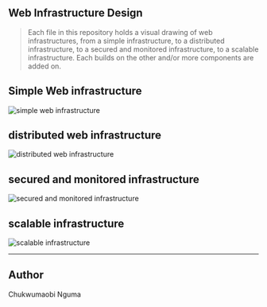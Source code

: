 ## Web Infrastructure Design
> Each file in this repository holds a visual drawing of web infrastructures, from a simple infrastructure, to a distributed infrastructure, to a secured and monitored infrastructure, to a scalable infrastructure. Each builds on the other and/or more components are added on.

## Simple Web infrastructure
![simple web infrastructure](https://i.imgur.com/pbknvAn.jpg)
## distributed web infrastructure
![distributed web infrastructure](https://i.imgur.com/n75BOnC.jpg)
## secured and monitored infrastructure
![secured and monitored infrastructure](https://i.imgur.com/75k7rlK.jpg)
## scalable infrastructure
![scalable infrastructure](https://i.imgur.com/AVOdeVZ.jpg)

----
## Author
Chukwumaobi Nguma
